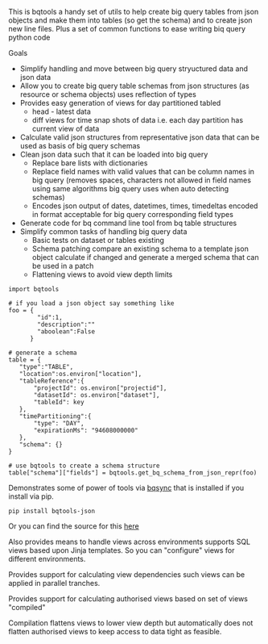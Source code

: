 This is bqtools a handy set of utils to help create big query tables from json objects and make them into tables (so get the schema) and to create json new line files.
Plus a set of common functions to ease writing biq query python code

Goals
* Simplify handling and move between big query stryuctured data and json data
* Allow you to create big query table schemas from json structures (as resource or schema objects) uses reflection of types
* Provides easy generation of views for day partitioned tabled
  * head - latest data
  * diff views for time snap shots of data i.e. each day partition has current view of data
* Calculate valid json structures from representative json data that can be used as basis of big query schemas
* Clean json data such that it can be loaded into big query
  * Replace bare lists with dictionaries
  * Replace field  names with valid values that can be column names in big query (removes spaces, characters not allowed in field names using same algorithms big query uses when auto detecting schemas)
  * Encodes json output of dates, datetimes, times, timedeltas encoded in format acceptable for big query corresponding field types
* Generate code for bq command line tool from bq table structures
* Simplify common tasks of handling big query data
  * Basic tests on dataset or tables existing
  * Schema patching compare an existing schema to a template json object calculate if changed and generate a merged schema that can be used in a patch
  * Flattening views to avoid view depth limits
  
```
import bqtools

# if you load a json object say something like
foo = {
        "id":1,
        "description":""
        "aboolean":False
      }
      
# generate a schema
table = {
   "type":"TABLE",
   "location":os.environ["location"],
   "tableReference":{
       "projectId": os.environ["projectid"],
       "datasetId": os.environ["dataset"],
       "tableId": key
   },
   "timePartitioning":{
       "type": "DAY",
       "expirationMs": "94608000000"
   },
   "schema": {}
}

# use bqtools to create a schema structure
table["schema"]["fields"] = bqtools.get_bq_schema_from_json_repr(foo)

```

Demonstrates some of power of tools via [bqsync](https://github.com/MikeMoore63/bqtools/blob/master/BQSYNCUSAGE.md) that is installed if you install via pip.

    pip install bqtools-json
    
Or you can find the source for this [here](https://github.com/MikeMoore63/bqtools/blob/master/bqtools/bqsync)
    
Also provides means to handle views across environments supports SQL views based upon Jinja templates. So you can "configure" views for different environments.

Provides support for calculating view dependencies such views can be applied in parallel tranches.

Provides support for calculating authorised views based on set of views "compiled"

Compilation flattens views to lower view depth but automatically does not flatten authorised views to keep access to data tight as feasible.